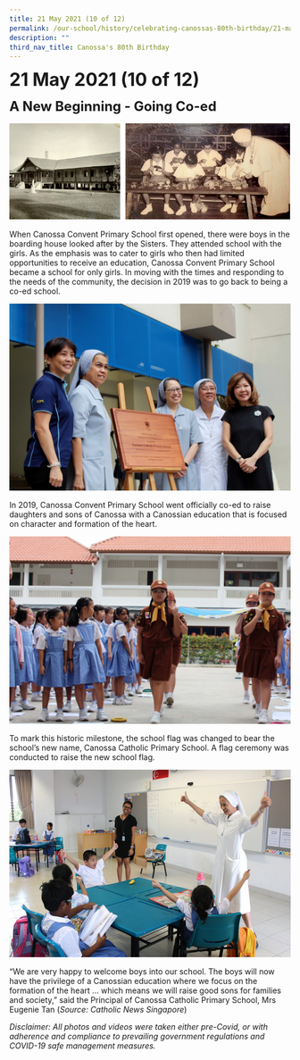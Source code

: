 ```yaml
---
title: 21 May 2021 (10 of 12)
permalink: /our-school/history/celebrating-canossas-80th-birthday/21-may-2021-10-of-12
description: ""
third_nav_title: Canossa's 80th Birthday
---
```

**<font size=6>21 May 2021 (10 of 12)</font>**

**<font size=5>A New Beginning - Going Co-ed</font>**


![](/images/History/21%20May%2021%201.png)

When Canossa Convent Primary School first opened, there were boys in the boarding house looked after by the Sisters. They attended school with the girls. As the emphasis was to cater to girls who then had limited opportunities to receive an education, Canossa Convent Primary School became a school for only girls. In moving with the times and responding to the needs of the community, the decision in 2019 was to go back to being a co-ed school.

![](/images/History/21%20May%2021%202.jpeg)

In 2019, Canossa Convent Primary School went officially co-ed to raise daughters and sons of Canossa with a Canossian education that is focused on character and formation of the heart.

![](/images/History/21%20May%2021%203.jpeg)

To mark this historic milestone, the school flag was changed to bear the school’s new name, Canossa Catholic Primary School. A flag ceremony was conducted to raise the new school flag.

![](/images/History/21%20May%2021%204.jpg)

“We are very happy to welcome boys into our school. The boys will now have the privilege of a Canossian education where we focus on the formation of the heart … which means we will raise good sons for families and society,” said the Principal of Canossa Catholic Primary School, Mrs Eugenie Tan (_Source: Catholic News Singapore_)


_Disclaimer: All photos and videos were taken either pre-Covid, or with adherence and compliance to prevailing government regulations and COVID-19 safe management measures._